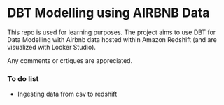 # DBT Modelling using AIRBNB Data

This repo is used for learning purposes. The project aims to use DBT for Data Modelling with Airbnb data hosted within Amazon Redshift (and are visualized with Looker Studio).

Any comments or crtiques are appreciated.

### To do list
- Ingesting data from csv to redshift


